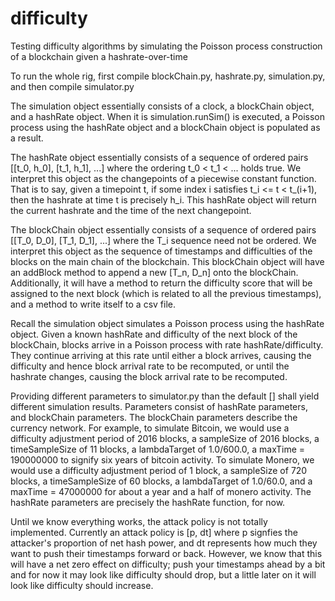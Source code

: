 # difficulty
Testing difficulty algorithms by simulating the Poisson process construction of a blockchain given a hashrate-over-time

To run the whole rig, first compile blockChain.py, hashrate.py, simulation.py, and then compile simulator.py

The simulation object essentially consists of a clock, a blockChain object, and a hashRate object. When it is simulation.runSim() is executed, a Poisson process using the hashRate object and a blockChain object is populated as a result.

The hashRate object essentially consists of a sequence of ordered pairs [[t_0, h_0], [t_1, h_1], ...] where the ordering t_0 < t_1 < ... holds true. We interpret this object as the changepoints of a piecewise constant function. That is to say, given a timepoint t, if some index i satisfies t_i <= t < t_(i+1), then the hashrate at time t is precisely h_i. This hashRate object will return the current hashrate and the time of the next changepoint.

The blockChain object essentially consists of a sequence of ordered pairs [[T_0, D_0], [T_1, D_1], ...] where the T_i sequence need not be ordered. We interpret this object as the sequence of timestamps and difficulties of the blocks on the main chain of the blockchain. This blockChain object will have an addBlock method to append a new [T_n, D_n] onto the blockChain. Additionally, it will have a method to return the difficulty score that will be assigned to the next block (which is related to all the previous timestamps), and a method to write itself to a csv file.

Recall the simulation object simulates a Poisson process using the hashRate object. Given a known hashRate and difficulty of the next block of the blockChain, blocks arrive in a Poisson process with rate hashRate/difficulty. They continue arriving at this rate until either a block arrives, causing the difficulty and hence block arrival rate to be recomputed, or until the hashrate changes, causing the block arrival rate to be recomputed. 

Providing different parameters to simulator.py than the default [] shall yield different simulation results. Parameters consist of hashRate parameters, and blockChain parameters. The blockChain parameters describe the currency network. For example, to simulate Bitcoin, we would use a difficulty adjustment period of 2016 blocks, a sampleSize of 2016 blocks, a timeSampleSize of 11 blocks, a lambdaTarget of 1.0/600.0, a maxTime = 190000000 to signify six years of bitcoin activity. To simulate Monero, we would use a difficulty adjustment period of 1 block, a sampleSize of 720 blocks, a timeSampleSize of 60 blocks, a lambdaTarget of 1.0/60.0, and a maxTime = 47000000 for about a year and a half of monero activity. The hashRate parameters are precisely the hashRate function, for now.

Until we know everything works, the attack policy is not totally implemented. Currently an attack policy is [p, dt] where p signfies the attacker's proportion of net hash power, and dt represents how much they want to push their timestamps forward or back. However, we know that this will have a net zero effect on difficulty; push your timestamps ahead by a bit and for now it may look like difficulty should drop, but a little later on it will look like difficulty should increase. 
